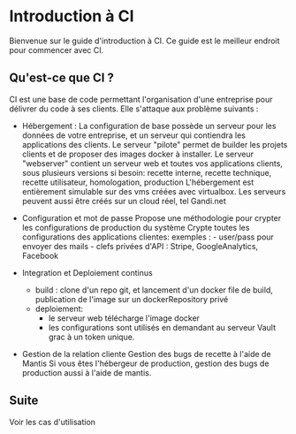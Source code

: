# Introduction à CI

Bienvenue sur le guide d'introduction à CI. Ce guide est le meilleur endroit pour commencer avec CI.

## Qu'est-ce que CI ?

CI est une base de code permettant l'organisation d'une entreprise pour délivrer du code à ses clients.
Elle s'attaque aux problème suivants :

- Hébergement :
    La configuration de base possède un serveur pour les données de votre entreprise, et un serveur qui contiendra les
    applications des clients.
    Le serveur "pilote" permet de builder les projets clients et de proposer des images docker à installer.
    Le serveur "webserver" contient un serveur web et toutes vos applications clients, sous plusieurs versions si besoin:
    recette interne, recette technique, recette utilisateur, homologation, production
    L'hébergement est entièrement simulable sur des vms créées avec virtualbox.
    Les serveurs peuvent aussi être créés sur un cloud réel, tel Gandi.net

- Configuration et mot de passe
    Propose une méthodologie pour crypter les configurations de production du système
    Crypte toutes les configurations des applications clientes: exemples : 
        - user/pass pour envoyer des mails
        - clefs privées d'API : Stripe, GoogleAnalytics, Facebook

- Integration et Deploiement continus
    - build : clone d'un repo git, et lancement d'un docker file de build, publication de l'image sur un dockerRepository privé
    - deploiement: 
        - le serveur web télécharge l'image docker
        - les configurations sont utilisés en demandant au serveur Vault grac à un token unique.

- Gestion de la relation cliente
    Gestion des bugs de recette à l'aide de Mantis
    Si vous êtes l'hébergeur de production, gestion des bugs de production aussi à l'aide de mantis.


## Suite

Voir les cas d'utilisation